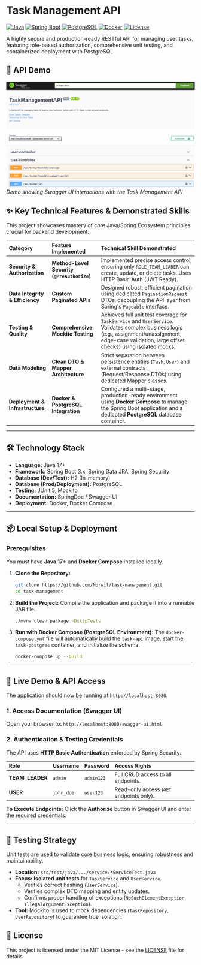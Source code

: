 # Task Management API

[![Java](https://img.shields.io/badge/Java-17-orange.svg)](https://www.oracle.com/java/)
[![Spring Boot](https://img.shields.io/badge/Spring%20Boot-3.x-brightgreen.svg)](https://spring.io/projects/spring-boot)
[![PostgreSQL](https://img.shields.io/badge/PostgreSQL-13+-blue.svg)](https://www.postgresql.org/)
[![Docker](https://img.shields.io/badge/Docker-20.10+-blue.svg)](https://www.docker.com/)
[![License](https://img.shields.io/badge/License-MIT-blue.svg)](https://opensource.org/licenses/MIT)

A highly secure and production-ready RESTful API for managing user tasks, featuring role-based authorization, comprehensive unit testing, and containerized deployment with PostgreSQL.

## 🎥 API Demo

![Task Management API Demo](swagger-demo.gif)
*Demo showing Swagger UI interactions with the Task Management API*

## ✨ Key Technical Features & Demonstrated Skills

This project showcases mastery of core Java/Spring Ecosystem principles crucial for backend development:

| Category                        | Feature Implemented                         | Technical Skill Demonstrated                                                                                                                                                                            |
|:--------------------------------|:--------------------------------------------|:--------------------------------------------------------------------------------------------------------------------------------------------------------------------------------------------------------|
| **Security & Authorization**    | **Method-Level Security (`@PreAuthorize`)** | Implemented precise access control, ensuring only `ROLE_TEAM_LEADER` can create, update, or delete tasks. Uses HTTP Basic Auth (JWT Ready).                                                             |
| **Data Integrity & Efficiency** | **Custom Paginated APIs**                   | Designed robust, efficient pagination using dedicated `PaginationRequest` DTOs, decoupling the API layer from Spring's `Pageable` interface.                                                            |
| **Testing & Quality**           | **Comprehensive Mockito Testing**           | Achieved full unit test coverage for `TaskService` and `UserService`. Validates complex business logic (e.g., assignment/unassignment, edge-case validation, large offset checks) using isolated mocks. |
| **Data Modeling**               | **Clean DTO & Mapper Architecture**         | Strict separation between persistence entities (`Task`, `User`) and external contracts (Request/Response DTOs) using dedicated Mapper classes.                                                          |
| **Deployment & Infrastructure** | **Docker & PostgreSQL Integration**         | Configured a multi-stage, production-ready environment using **Docker Compose** to manage the Spring Boot application and a dedicated **PostgreSQL** database container.                                |

---

## 🛠️ Technology Stack

* **Language:** Java 17+
* **Framework:** Spring Boot 3.x, Spring Data JPA, Spring Security
* **Database (Dev/Test):** H2 (In-memory)
* **Database (Prod/Deployment):** PostgreSQL
* **Testing:** JUnit 5, Mockito
* **Documentation:** SpringDoc / Swagger UI
* **Deployment:** Docker, Docker Compose

---

## 📦 Local Setup & Deployment

### Prerequisites

You must have **Java 17+** and **Docker Compose** installed locally.

1.  **Clone the Repository:**
    ```bash
    git clone https://github.com/Norwil/task-management.git
    cd task-management
    ```

2.  **Build the Project:** Compile the application and package it into a runnable JAR file.
    ```bash
    ./mvnw clean package -DskipTests
    ```

3.  **Run with Docker Compose (PostgreSQL Environment):**
    The `docker-compose.yml` file will automatically build the `task-api` image, start the `task-postgres` container, and initialize the schema.
    ```bash
    docker-compose up --build
    ```

---

## 🔗 Live Demo & API Access

The application should now be running at `http://localhost:8080`.

### 1. **Access Documentation (Swagger UI)**

Open your browser to: `http://localhost:8080/swagger-ui.html`

### 2. **Authentication & Testing Credentials**

The API uses **HTTP Basic Authentication** enforced by Spring Security.

| Role             | Username   | Password   | Access Rights                              |
|:-----------------|:-----------|:-----------|:-------------------------------------------|
| **TEAM\_LEADER** | `admin`    | `admin123` | Full CRUD access to all endpoints.         |
| **USER**         | `john_doe` | `user123`  | Read-only access (`GET` endpoints only).   |

**To Execute Endpoints:** Click the **Authorize** button in Swagger UI and enter the required credentials.

---

## 📝 Testing Strategy

Unit tests are used to validate core business logic, ensuring robustness and maintainability.

* **Location:** `src/test/java/.../service/*ServiceTest.java`
* **Focus:** **Isolated unit tests** for `TaskService` and `UserService`.
    * Verifies correct hashing (`UserService`).
    * Verifies complex DTO mapping and entity updates.
    * Confirms proper handling of exceptions (`NoSuchElementException`, `IllegalArgumentException`).
* **Tool:** Mockito is used to mock dependencies (`TaskRepository`, `UserRepository`) to guarantee true isolation.

## 📜 License

This project is licensed under the MIT License - see the [LICENSE](LICENSE) file for details.